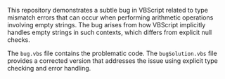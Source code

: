 This repository demonstrates a subtle bug in VBScript related to type mismatch errors that can occur when performing arithmetic operations involving empty strings. The bug arises from how VBScript implicitly handles empty strings in such contexts, which differs from explicit null checks.

The `bug.vbs` file contains the problematic code.  The `bugSolution.vbs` file provides a corrected version that addresses the issue using explicit type checking and error handling.